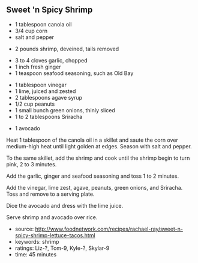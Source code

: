 Sweet 'n Spicy Shrimp
---------------------

- 1 tablespoon canola oil
- 3/4 cup corn
- salt and pepper
<!-- -->
- 2 pounds shrimp, deveined, tails removed
<!-- -->
- 3 to 4 cloves garlic, chopped
- 1 inch fresh ginger
- 1 teaspoon seafood seasoning, such as Old Bay
<!-- -->
- 1 tablespoon vinegar
- 1 lime, juiced and zested
- 2 tablespoons agave syrup
- 1/2 cup peanuts
- 1 small bunch green onions, thinly sliced
- 1 to 2 tablespoons Sriracha
<!-- -->
- 1 avocado

Heat 1 tablespoon of the canola oil in a skillet and saute the corn
over medium-high heat until light golden at edges.  Season with salt
and pepper.

To the same skillet, add the shrimp and cook until the shrimp begin to
turn pink, 2 to 3 minutes.

Add the garlic, ginger and seafood seasoning and toss 1 to 2 minutes.

Add the vinegar, lime zest, agave, peanuts, green onions, and
Sriracha. Toss and remove to a serving plate.

Dice the avocado and dress with the lime juice.

Serve shrimp and avocado over rice.

- source: http://www.foodnetwork.com/recipes/rachael-ray/sweet-n-spicy-shrimp-lettuce-tacos.html
- keywords: shrimp
- ratings: Liz-?, Tom-9, Kyle-?, Skylar-9
- time: 45 minutes
